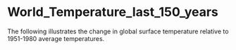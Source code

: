 # World_Temperature_last_150_years
The following illustrates the change in global surface temperature relative to 1951-1980 average temperatures.
